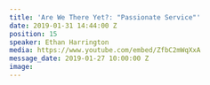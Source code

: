 ```yaml
---
title: 'Are We There Yet?: "Passionate Service"'
date: 2019-01-31 14:44:00 Z
position: 15
speaker: Ethan Harrington
media: https://www.youtube.com/embed/ZfbC2mWqXxA
message_date: 2019-01-27 10:00:00 Z
image: 
---
```


